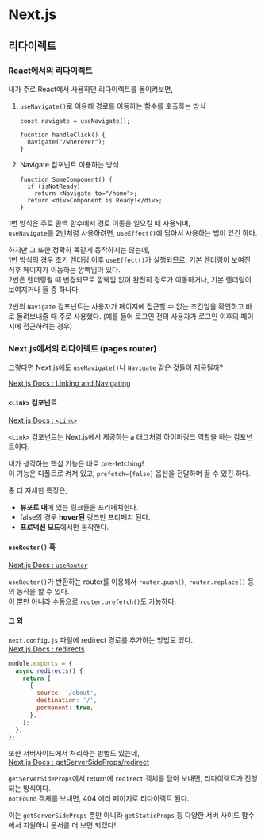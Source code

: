 # Next.js

## 리다이렉트

### React에서의 리다이렉트

내가 주로 React에서 사용하던 리다이렉트를 돌이켜보면,

1. `useNavigate()`로 이용해 경로를 이동하는 함수를 호출하는 방식

   ```tsx
   const navigate = useNavigate();

   fucntion handleClick() {
     navigate("/wherever");
   }
   ```

2. Navigate 컴포넌트 이용하는 방식
   ```tsx
   function SomeComponent() {
     if (isNotReady)
       return <Navigate to="/home">;
     return <div>Component is Ready!</div>;
   }
   ```

1번 방식은 주로 콜백 함수에서 경로 이동을 일으킬 때 사용되며,  
`useNavigate`를 2번처럼 사용하려면, `useEffect()`에 담아서 사용하는 법이 있긴 하다.

하지만 그 또한 정확히 똑같게 동작하지는 않는데,  
1번 방식의 경우 초기 렌더링 이후 `useEffect()`가 실행되므로, 기본 렌더링이 보여진 직후 페이지가 이동하는 깜빡임이 있다.  
2번은 렌더링될 때 변경되므로 깜빡임 없이 완전히 경로가 이동하거나, 기본 렌더링이 보여지거나 둘 중 하나다.

2번의 `Navigate` 컴포넌트는 사용자가 페이지에 접근할 수 없는 조건임을 확인하고 바로 돌려보내줄 때 주로 사용했다. (예를 들어 로그인 전의 사용자가 로그인 이후의 페이지에 접근하려는 경우)

### Next.js에서의 리다이렉트 (pages router)

그렇다면 Next.js에도 `useNavigate()`나 `Navigate` 같은 것들이 제공될까?

[Next.js Docs : Linking and Navigating](https://nextjs.org/docs/pages/building-your-application/routing/linking-and-navigating)

#### `<Link>` 컴포넌트

[Next.js Docs : `<Link>`](https://nextjs.org/docs/pages/api-reference/components/link)

`<Link>` 컴포넌트는 Next.js에서 제공하는 a 태그처럼 하이퍼링크 역할을 하는 컴포넌트이다.

내가 생각하는 핵심 기능은 바로 pre-fetching!  
이 기능은 디폴트로 켜져 있고, `prefetch={false}` 옵션을 전달하며 끌 수 있긴 하다.

좀 더 자세한 특징은,

- **뷰포트 내**에 있는 링크들을 프리페치한다.
- false의 경우 **hover된** 링크만 프리페치 된다.
- **프로덕션 모드**에서만 동작한다.

#### `useRouter()` 훅

[Next.js Docs : `useRouter`](https://nextjs.org/docs/pages/api-reference/functions/use-router)

`useRouter()`가 반환하는 router를 이용해서 `router.push()`, `router.replace()` 등의 동작을 할 수 있다.  
이 뿐만 아니라 수동으로 `router.prefetch()`도 가능하다.

#### 그 외

`next.config.js` 파일에 redirect 경로를 추가하는 방법도 있다.  
[Next.js Docs : redirects](https://nextjs.org/docs/pages/api-reference/next-config-js/redirects)

```js
module.exports = {
  async redirects() {
    return [
      {
        source: '/about',
        destination: '/',
        permanent: true,
      },
    ];
  },
};
```

또한 서버사이드에서 처리하는 방법도 있는데,  
[Next.js Docs : getServerSideProps/redirect](https://nextjs.org/docs/pages/api-reference/functions/get-server-side-props#redirect)

`getServerSideProps`에서 return에 `redirect` 객체를 담아 보내면, 리다이렉트가 진행되는 방식이다.  
 `notFound` 객체를 보내면, 404 에러 페이지로 리다이렉트 된다.

이는 `getServerSideProps` 뿐만 아니라 `getStaticProps` 등 다양한 서버 사이드 함수에서 지원하니 문서를 더 보면 되겠다!
